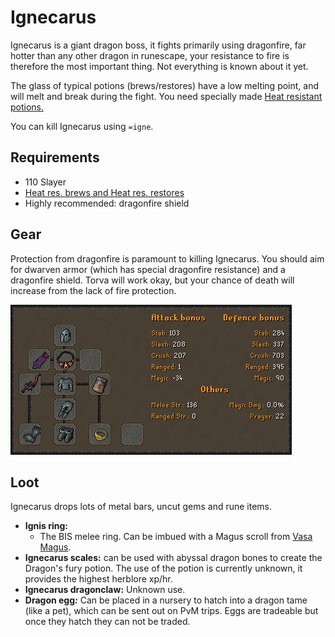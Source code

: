 # Ignecarus

Ignecarus is a giant dragon boss, it fights primarily using dragonfire, far hotter than any other dragon in runescape, your resistance to fire is therefore the most important thing. Not everything is known about it yet.

The glass of typical potions \(brews/restores\) have a low melting point, and will melt and break during the fight. You need specially made [Heat resistant potions.](../custom-items/misc.md#heat-res-potions)

You can kill Ignecarus using `=igne`.

## Requirements

* 110 Slayer
* [Heat res. brews and Heat res. restores](../custom-items/misc.md#heat-res-potions)
* Highly recommended: dragonfire shield

## Gear

Protection from dragonfire is paramount to killing Ignecarus. You should aim for dwarven armor \(which has special dragonfire resistance\) and a dragonfire shield. Torva will work okay, but your chance of death will increase from the lack of fire protection.

![BiS gear for Ignecarus](../.gitbook/assets/osbot%20%284%29.png)

## Loot

Ignecarus drops lots of metal bars, uncut gems and rune items.

* **Ignis ring:**
  * The BIS melee ring. Can be imbued with a Magus scroll from [Vasa Magus](vasa-magus.md#loot).
* **Ignecarus scales:** can be used with abyssal dragon bones to create the Dragon's fury potion. The use of the potion is currently unknown, it provides the highest herblore xp/hr.
* **Ignecarus dragonclaw:** Unknown use.
* **Dragon egg**_**:**_ Can be placed in a nursery to hatch into a dragon tame \(like a pet\), which can be sent out on PvM trips. Eggs are tradeable but once they hatch they can not be traded.



